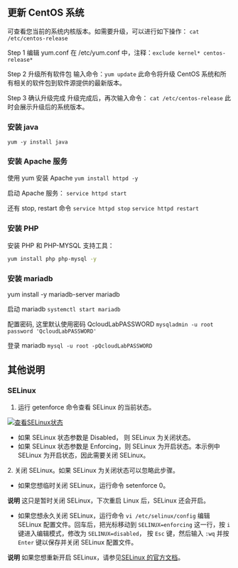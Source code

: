 ## 更新 CentOS 系统

可查看您当前的系统内核版本。如需要升级，可以进行如下操作：
`cat /etc/centos-release`

Step 1 编辑 yum.conf
在 /etc/yum.conf 中，注释：`exclude kernel* centos-release*`

Step 2 升级所有软件包
输入命令：`yum update`
此命令将升级 CentOS 系统和所有相关的软件包到软件源提供的最新版本。

Step 3 确认升级完成
升级完成后，再次输入命令：
`cat /etc/centos-release`
此时会展示升级后的系统版本。

### 安装 java

`yum -y install java`

### 安装 Apache 服务

使用 yum 安装 Apache
`yum install httpd -y`

启动 Apache 服务：
`service httpd start`

还有 stop, restart 命令
`service httpd stop`
`service httpd restart`

### 安装 PHP

安装 PHP 和 PHP-MYSQL 支持工具：

```bash
yum install php php-mysql -y
```

### 安装 mariadb

yum install -y mariadb-server mariadb

启动 mariadb
`systemctl start mariadb`

配置密码, 这里默认使用密码 QcloudLabPASSWORD
`mysqladmin -u root password 'QcloudLabPASSWORD'`

登录 mariadb
`mysql -u root -pQcloudLabPASSWORD`

## 其他说明

### SELinux

1. 运行 getenforce 命令查看 SELinux 的当前状态。

[![查看SELinux状态](https://upload-images.jianshu.io/upload_images/1662509-734c0f3e8712a208.png?imageMogr2/auto-orient/strip%7CimageView2/2/w/1240)](http://static-aliyun-doc.oss-cn-hangzhou.aliyuncs.com/assets/img/9763/156560602421065_zh-CN.png)

* 如果 SELinux 状态参数是 Disabled， 则 SELinux 为关闭状态。
* 如果 SELinux 状态参数是 Enforcing，则 SELinux 为开启状态。本示例中 SELinux 为开启状态，因此需要关闭 SELinux。

2\. 关闭 SELinux。如果 SELinux 为关闭状态可以忽略此步骤。

* 如果您想临时关闭 SELinux，运行命令 setenforce 0。

**说明** 这只是暂时关闭 SELinux，下次重启 Linux 后，SELinux 还会开启。

* 如果您想永久关闭 SELinux，运行命令 `vi /etc/selinux/config` 编辑 SELinux 配置文件。回车后，把光标移动到 `SELINUX=enforcing` 这一行，按 `i` 键进入编辑模式，修改为 `SELINUX=disabled`， 按 `Esc` 键，然后输入 `:wq` 并按`Enter` 键以保存并关闭 SELinux 配置文件。

**说明** 如果您想重新开启 SELinux，请参见[SELinux 的官方文档](https://access.redhat.com/documentation/en-us/red_hat_enterprise_linux/5/html/deployment_guide/ch-selinux#s1-SELinux-resources)。
